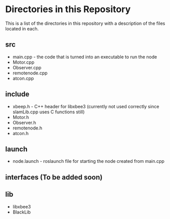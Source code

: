 # Directories in this Repository
This is a list of the directories in this repository with a description of the files located in each.

## src
- main.cpp - the code that is turned into an executable to run the node
- Motor.cpp
- Observer.cpp
- remotenode.cpp
- atcon.cpp

## include
- xbeep.h - C++ header for libxbee3 (currently not used correctly since slamLib.cpp uses C functions still)
- Motor.h
- Observer.h
- remotenode.h
- atcon.h

## launch
- node.launch - roslaunch file for starting the node created from main.cpp

## interfaces (To be added soon)

## lib
- libxbee3
- BlackLib
